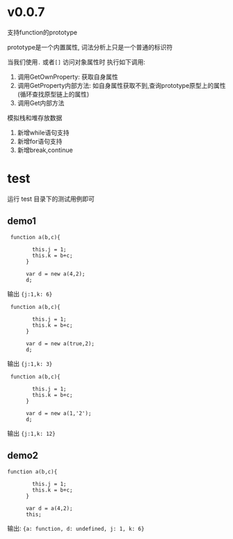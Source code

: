 # v0.0.7
支持function的prototype

prototype是一个内置属性, 词法分析上只是一个普通的标识符

当我们使用`.` 或者`[]` 访问对象属性时
执行如下调用:
1. 调用GetOwnProperty: 获取自身属性
2. 调用GetProperty内部方法: 如自身属性获取不到,查询prototype原型上的属性 (循环查找原型链上的属性)
3. 调用Get内部方法

模拟栈和堆存放数据

1. 新增while语句支持
2. 新增for语句支持
3. 新增break,continue





# test
运行 test 目录下的测试用例即可

## demo1
```
 function a(b,c){

        this.j = 1;
        this.k = b+c;
      }

      var d = new a(4,2);
      d;
```
输出 `{j:1,k: 6}`

```
 function a(b,c){

        this.j = 1;
        this.k = b+c;
      }

      var d = new a(true,2);
      d;
```
输出 `{j:1,k: 3}`

```
 function a(b,c){

        this.j = 1;
        this.k = b+c;
      }

      var d = new a(1,'2');
      d;
```
输出 `{j:1,k: 12}`


## demo2
```
function a(b,c){

        this.j = 1;
        this.k = b+c;
      }

      var d = a(4,2);
      this;
```
输出: `{a: function, d: undefined, j: 1, k: 6}`


